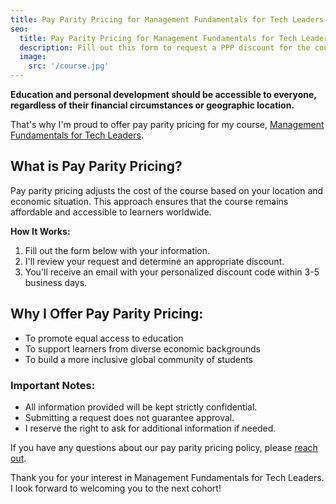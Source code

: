 ```yaml
---
title: Pay Parity Pricing for Management Fundamentals for Tech Leaders
seo:
  title: Pay Parity Pricing for Management Fundamentals for Tech Leaders
  description: Fill out this form to request a PPP discount for the course.
  image:
    src: '/course.jpg'
---
```


**Education and personal development should be accessible to everyone, regardless of their financial circumstances or geographic location.**

That's why I'm proud to offer pay parity pricing for my course, [Management Fundamentals for Tech Leaders](https://maven.com/kellyvaughn/engineering-management).

## What is Pay Parity Pricing?

Pay parity pricing adjusts the cost of the course based on your location and economic situation. This approach ensures that the course remains affordable and accessible to learners worldwide.

**How It Works:**

1. Fill out the form below with your information.
2. I'll review your request and determine an appropriate discount.
3. You'll receive an email with your personalized discount code within 3-5 business days.

## Why I Offer Pay Parity Pricing:

- To promote equal access to education
- To support learners from diverse economic backgrounds
- To build a more inclusive global community of students

### Important Notes:

- All information provided will be kept strictly confidential.
- Submitting a request does not guarantee approval.
- I reserve the right to ask for additional information if needed.

If you have any questions about our pay parity pricing policy, please [reach out](/contact).

Thank you for your interest in Management Fundamentals for Tech Leaders. I look forward to welcoming you to the next cohort!
